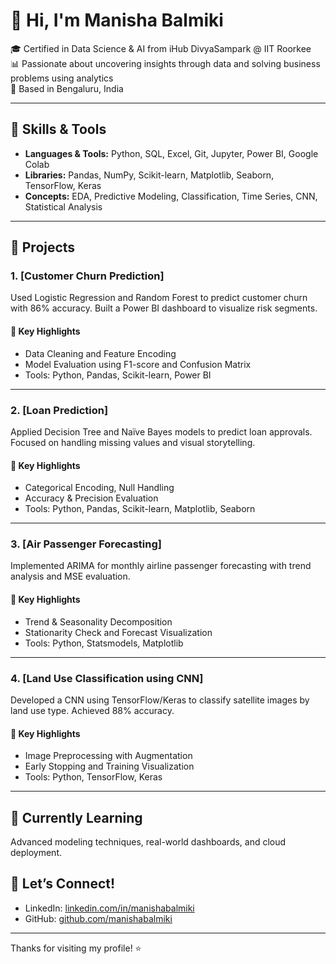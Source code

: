 # 👋 Hi, I'm Manisha Balmiki

🎓 Certified in Data Science & AI from iHub DivyaSampark @ IIT Roorkee  
📊 Passionate about uncovering insights through data and solving business problems using analytics  
📍 Based in Bengaluru, India

---

## 🔧 Skills & Tools
- **Languages & Tools:** Python, SQL, Excel, Git, Jupyter, Power BI, Google Colab
- **Libraries:** Pandas, NumPy, Scikit-learn, Matplotlib, Seaborn, TensorFlow, Keras
- **Concepts:** EDA, Predictive Modeling, Classification, Time Series, CNN, Statistical Analysis

---

## 💼 Projects
### 1. [Customer Churn Prediction]
Used Logistic Regression and Random Forest to predict customer churn with 86% accuracy. Built a Power BI dashboard to visualize risk segments.

#### 📌 Key Highlights
- Data Cleaning and Feature Encoding
- Model Evaluation using F1-score and Confusion Matrix
- Tools: Python, Pandas, Scikit-learn, Power BI

---

### 2. [Loan Prediction]
Applied Decision Tree and Naïve Bayes models to predict loan approvals. Focused on handling missing values and visual storytelling.

#### 📌 Key Highlights
- Categorical Encoding, Null Handling
- Accuracy & Precision Evaluation
- Tools: Python, Pandas, Scikit-learn, Matplotlib, Seaborn

---

### 3. [Air Passenger Forecasting]
Implemented ARIMA for monthly airline passenger forecasting with trend analysis and MSE evaluation.

#### 📌 Key Highlights
- Trend & Seasonality Decomposition
- Stationarity Check and Forecast Visualization
- Tools: Python, Statsmodels, Matplotlib

---

### 4. [Land Use Classification using CNN]
Developed a CNN using TensorFlow/Keras to classify satellite images by land use type. Achieved 88% accuracy.

#### 📌 Key Highlights
- Image Preprocessing with Augmentation
- Early Stopping and Training Visualization
- Tools: Python, TensorFlow, Keras

---

## 🌱 Currently Learning
Advanced modeling techniques, real-world dashboards, and cloud deployment.

## 🤝 Let’s Connect!
- LinkedIn: [linkedin.com/in/manishabalmiki](https://linkedin.com/in/manishabalmiki)
- GitHub: [github.com/manishabalmiki](https://github.com/manishabalmiki)

---

Thanks for visiting my profile! ⭐
